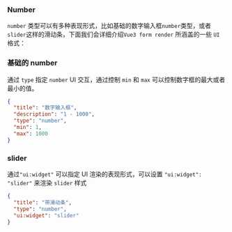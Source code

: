 ### Number
`number` 类型可以有多种表现形式，比如基础的数字输入框`number`类型，或者`slider`这样的滑动条，下面我们会详细介绍`Vue3 form render`
所涵盖的一些 `UI` 格式：

### 基础的 number
通过 `type` 指定 `number` UI 交互，通过控制 `min` 和 `max` 可以控制数字框的最大或者最小的值。

```json
{
  "title": "数字输入框",
  "description": "1 - 1000",
  "type": "number",
  "min": 1,
  "max": 1000
}
```

<number />

### slider
通过`"ui:widget"` 可以指定 UI 渲染的表现形式，可以设置 `"ui:widget": "slider"` 来渲染 `slider` 样式
```json
{
  "title": "带滑动条",
  "type": "number",
  "ui:widget": "slider"
}
```
<number :y="80" />
